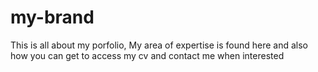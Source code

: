 # my-brand
This is all about my porfolio, My area of expertise is found here and also how you can get to access my cv and contact me when interested
